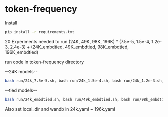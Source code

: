 # token-frequency


Install 

```bash
pip install -r requirements.txt
```

20 Experiments needed to run (24K, 49K, 98K, 196K) * (7.5e-5, 1.5e-4, 1.2e-3, 2.4e-3) + (24K_embdtied, 49K_embdtied, 98K_embdtied, 196K_embdtied)

run code in token-frequency directory

--24K models--

```bash
bash run/24k_7.5e-5.sh, bash run/24k_1.5e-4.sh, bash run/24k_1.2e-3.sh, bash run/24k_2.4e-3.sh
```

--tied models--
```bash
bash run/24k_embdtied.sh, bash run/49k_embdtied.sh, bash run/98k_embdtied.sh, bash run/196k_embdtied.sh
```

Also set local_dir and wandb in 24k.yaml ~ 196k.yaml



